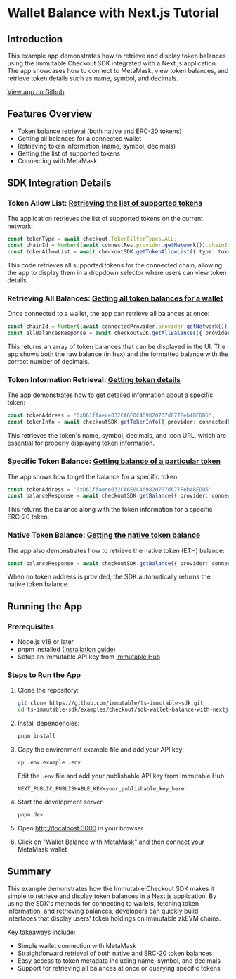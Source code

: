 # Wallet Balance with Next.js Tutorial

## Introduction
This example app demonstrates how to retrieve and display token balances using the Immutable Checkout SDK integrated with a Next.js application. The app showcases how to connect to MetaMask, view token balances, and retrieve token details such as name, symbol, and decimals.

[View app on Github](https://github.com/immutable/ts-immutable-sdk/tree/main/examples/checkout/sdk-wallet-balance-with-nextjs)

## Features Overview
- Token balance retrieval (both native and ERC-20 tokens)
- Getting all balances for a connected wallet
- Retrieving token information (name, symbol, decimals)
- Getting the list of supported tokens
- Connecting with MetaMask

## SDK Integration Details

### **Token Allow List**: [Retrieving the list of supported tokens](https://github.com/immutable/ts-immutable-sdk/blob/main/examples/checkout/sdk-wallet-balance-with-nextjs/src/app/wallet-balance-with-metamask/page.tsx#L56-L60)
The application retrieves the list of supported tokens on the current network:

```typescript
const tokenType = await checkout.TokenFilterTypes.ALL;
const chainId = Number((await connectRes.provider.getNetwork()).chainId) as checkout.ChainId ?? checkout.ChainId.IMTBL_ZKEVM_TESTNET
const tokenAllowList = await checkoutSDK.getTokenAllowList({ type: tokenType, chainId });
```

This code retrieves all supported tokens for the connected chain, allowing the app to display them in a dropdown selector where users can view token details.

### **Retrieving All Balances**: [Getting all token balances for a wallet](https://github.com/immutable/ts-immutable-sdk/blob/main/examples/checkout/sdk-wallet-balance-with-nextjs/src/app/wallet-balance-with-metamask/page.tsx#L76-L79)
Once connected to a wallet, the app can retrieve all balances at once:

```typescript
const chainId = Number((await connectedProvider.provider.getNetwork()).chainId) as checkout.ChainId ?? checkout.ChainId.IMTBL_ZKEVM_TESTNET
const allBalancesResponse = await checkoutSDK.getAllBalances({ provider: connectedProvider, walletAddress, chainId });
```

This returns an array of token balances that can be displayed in the UI. The app shows both the raw balance (in hex) and the formatted balance with the correct number of decimals.

### **Token Information Retrieval**: [Getting token details](https://github.com/immutable/ts-immutable-sdk/blob/main/examples/checkout/sdk-wallet-balance-with-nextjs/src/app/wallet-balance-with-metamask/page.tsx#L92-L95)
The app demonstrates how to get detailed information about a specific token:

```typescript
const tokenAddress = "0xD61ffaece032CA6E0C469820707d677Feb4BEDD5";
const tokenInfo = await checkoutSDK.getTokenInfo({ provider: connectedProvider, tokenAddress });
```

This retrieves the token's name, symbol, decimals, and icon URL, which are essential for properly displaying token information.

### **Specific Token Balance**: [Getting balance of a particular token](https://github.com/immutable/ts-immutable-sdk/blob/main/examples/checkout/sdk-wallet-balance-with-nextjs/src/app/wallet-balance-with-metamask/page.tsx#L105-L108)
The app shows how to get the balance for a specific token:

```typescript
const tokenAddress = '0xD61ffaece032CA6E0C469820707d677Feb4BEDD5'
const balanceResponse = await checkoutSDK.getBalance({ provider: connectedProvider, walletAddress, tokenAddress });
```

This returns the balance along with the token information for a specific ERC-20 token.

### **Native Token Balance**: [Getting the native token balance](https://github.com/immutable/ts-immutable-sdk/blob/main/examples/checkout/sdk-wallet-balance-with-nextjs/src/app/wallet-balance-with-metamask/page.tsx#L118-L120)
The app also demonstrates how to retrieve the native token (ETH) balance:

```typescript
const balanceResponse = await checkoutSDK.getBalance({ provider: connectedProvider, walletAddress });
```

When no token address is provided, the SDK automatically returns the native token balance.

## Running the App

### Prerequisites
- Node.js v18 or later
- pnpm installed ([Installation guide](https://pnpm.io/installation))
- Setup an Immutable API key from [Immutable Hub](https://hub.immutable.com/)

### Steps to Run the App
1. Clone the repository:
   ```bash
   git clone https://github.com/immutable/ts-immutable-sdk.git
   cd ts-immutable-sdk/examples/checkout/sdk-wallet-balance-with-nextjs
   ```

2. Install dependencies:
   ```bash
   pnpm install
   ```

3. Copy the environment example file and add your API key:
   ```bash
   cp .env.example .env
   ```
   Edit the `.env` file and add your publishable API key from Immutable Hub:
   ```
   NEXT_PUBLIC_PUBLISHABLE_KEY=your_publishable_key_here
   ```

4. Start the development server:
   ```bash
   pnpm dev
   ```

5. Open [http://localhost:3000](http://localhost:3000) in your browser
   
6. Click on "Wallet Balance with MetaMask" and then connect your MetaMask wallet

## Summary
This example demonstrates how the Immutable Checkout SDK makes it simple to retrieve and display token balances in a Next.js application. By using the SDK's methods for connecting to wallets, fetching token information, and retrieving balances, developers can quickly build interfaces that display users' token holdings on Immutable zkEVM chains.

Key takeaways include:
- Simple wallet connection with MetaMask
- Straightforward retrieval of both native and ERC-20 token balances
- Easy access to token metadata including name, symbol, and decimals
- Support for retrieving all balances at once or querying specific tokens 